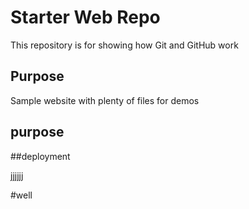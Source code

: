 # Starter Web Repo

This repository is for showing how Git and GitHub work

## Purpose

Sample website with plenty of files for demos


## purpose


##deployment


jjjjjj

#well
